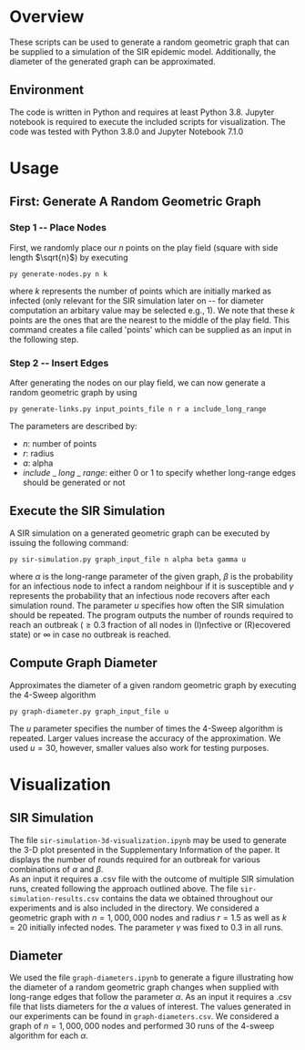 
# Overview

These scripts can be used to generate a random geometric graph that can be supplied to a simulation of the SIR epidemic model. Additionally, the diameter of the generated graph can be approximated.

## Environment

The code is written in Python and requires at least Python 3.8.
Jupyter notebook is required to execute the included scripts for visualization.
The code was tested with Python 3.8.0 and Jupyter Notebook 7.1.0

# Usage
## First: Generate A Random Geometric Graph

### Step 1 -- Place Nodes

First, we randomly place our $n$ points on the play field (square with side length $\sqrt{n}$) by executing

```
py generate-nodes.py n k
```

where $k$ represents the number of points which are initially marked as infected 
(only relevant for the SIR simulation later on -- for diameter computation an arbitary value may be selected e.g., 1).
We note that these $k$ points are the ones that are the nearest to the middle of the play field. 
This command creates a file called 'points' which can be supplied as an input in the following step.

### Step 2 -- Insert Edges

After generating the nodes on our play field, we can now generate a random geometric graph by using

```
py generate-links.py input_points_file n r a include_long_range
```

The parameters are described by:
- $n$: number of points
- $r$: radius
- $a$: alpha
- $include$ \_ $long$ \_ $range$: either 0 or 1 to specify whether long-range edges should be generated or not

## Execute the SIR Simulation

A SIR simulation on a generated geometric graph can be executed by issuing the following command:

```
py sir-simulation.py graph_input_file n alpha beta gamma u
```

where $\alpha$ is the long-range parameter of the given graph, $\beta$ is the probability for an infectious node to infect a random neighbour if it is susceptible and $\gamma$ represents the probability that an infectious node recovers after each simulation round. 
The parameter $u$ specifies how often the SIR simulation should be repeated. 
The program outputs the number of rounds required to reach an outbreak ($\geq0.3$ fraction of all nodes in (I)nfective or \(R\)ecovered state) or $\infty$ in case no outbreak is reached.

## Compute Graph Diameter

Approximates the diameter of a given random geometric graph by executing the $4$-Sweep algorithm

```
py graph-diameter.py graph_input_file u
```

The $u$ parameter specifies the number of times the $4$-Sweep algorithm is repeated.
Larger values increase the accuracy of the approximation. 
We used $u=30$, however, smaller values also work for testing purposes.


# Visualization

## SIR Simulation

The file `sir-simulation-3d-visualization.ipynb` may be used to generate the 3-D plot presented in the Supplementary Information of the paper. It displays the number of rounds required for an outbreak for various combinations of $\alpha$ and $\beta$.  
As an input it requires a .csv file with the outcome of multiple SIR simulation runs, created following the approach outlined above. The file `sir-simulation-results.csv` contains the data we obtained throughout our experiments and is also included in the directory. We considered a geometric graph with $n=1,000,000$ nodes and radius $r=1.5$ as well as $k=20$ initially infected nodes. The parameter $\gamma$ was fixed to $0.3$ in all runs.

## Diameter

We used the file `graph-diameters.ipynb` to generate a figure illustrating how the diameter of a random geometric graph changes when supplied with long-range edges that follow the parameter $\alpha$.
As an input it requires a .csv file that lists diameters for the $\alpha$ values of interest. The values generated in our experiments can be found in `graph-diameters.csv`. We considered a graph of $n=1,000,000$ nodes and performed 30 runs of the $4$-sweep algorithm for each $\alpha$.


